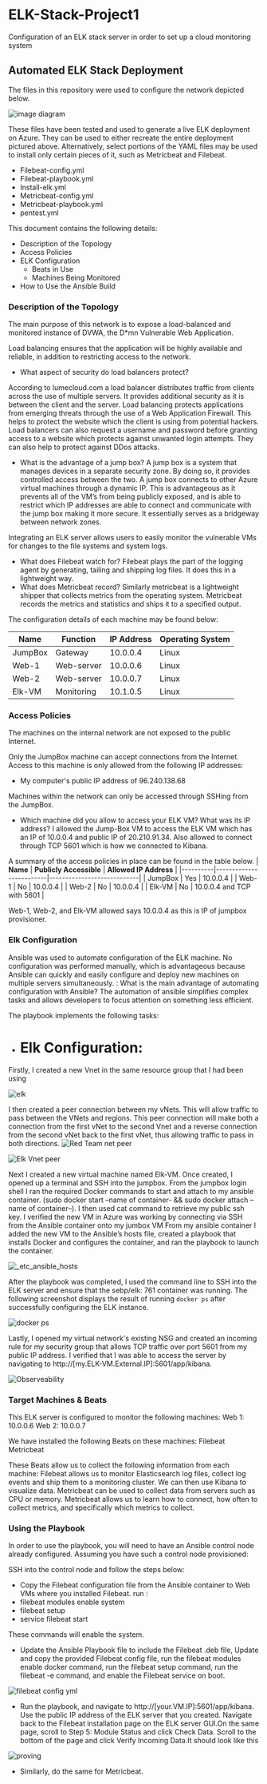 # ELK-Stack-Project1
Configuration of an ELK stack server in order to set up a cloud monitoring system 
## Automated ELK Stack Deployment

The files in this repository were used to configure the network depicted below.


![image diagram](https://user-images.githubusercontent.com/104738434/166611035-55494954-d86b-4d8b-8337-6aa501e5d7c7.jpg)

These files have been tested and used to generate a live ELK deployment on Azure. They can be used to either recreate the entire deployment pictured above. Alternatively, select portions of the YAML files may be used to install only certain pieces of it, such as Metricbeat and Filebeat.

- Filebeat-config.yml
- Filebeat-playbook.yml
- Install-elk.yml
- Metricbeat-config.yml
- Metricbeat-playbook.yml
- pentest.yml

This document contains the following details:
- Description of the Topology
- Access Policies
- ELK Configuration
  - Beats in Use
  - Machines Being Monitored
- How to Use the Ansible Build


### Description of the Topology

The main purpose of this network is to expose a load-balanced and monitored instance of DVWA, the D*mn Vulnerable Web Application.

Load balancing ensures that the application will be highly available and reliable, in addition to restricting access to the network.
- What aspect of security do load balancers protect? 

According to lumecloud.com a load balancer distributes traffic from clients across the use of multiple servers. It provides additional security as it is between the client and the server. Load balancing protects applications from emerging threats through the use of a Web Application Firewall. This helps to protect the website which the client is using from potential hackers. Load balancers can also request a username and password before granting access to a website which protects against unwanted login attempts. They can also help to protect against DDos attacks. 


- What is the advantage of a jump box?
A jump box is a system that manages devices in a separate security zone. By doing so, it provides controlled access between the two. A jump box connects to other Azure virtual machines through a dynamic IP. This is advantageous as it prevents all of the VM’s from being publicly exposed, and is able to restrict which IP addresses are able to connect and communicate with the jump box making it more secure. It essentially serves as a bridgeway between network zones. 

Integrating an ELK server allows users to easily monitor the vulnerable VMs for changes to the file systems and system logs.
- What does Filebeat watch for?
Filebeat plays the part of the logging agent by generating, tailing and shipping log files. It does this in a lightweight way.  
-  What does Metricbeat record?
Similarly metricbeat is a lightweight shipper that collects metrics from the operating system. Metricbeat records the metrics and statistics and ships it to a specified output. 

The configuration details of each machine may be found below:

| **Name** | **Function** | **IP Address** | **Operating System** |
|----------|--------------|----------------|----------------------|
| JumpBox  | Gateway      | 10.0.0.4       | Linux                |
| Web-1    | Web-server   | 10.0.0.6       | Linux                |
| Web-2    | Web-server   | 10.0.0.7       | Linux                |
| Elk-VM   | Monitoring   | 10.1.0.5       | Linux                |


### Access Policies

The machines on the internal network are not exposed to the public Internet.

Only the JumpBox machine can accept connections from the Internet. Access to this machine is only allowed from the following IP addresses:
- My computer's public IP address of 96.240.138.68

Machines within the network can only be accessed through SSHing from the JumpBox.
- Which machine did you allow to access your ELK VM? What was its IP address? I allowed the Jump-Box VM to access the ELK VM which has an IP of 10.0.0.4 and public IP of 20.210.91.34. Also allowed to connect through TCP 5601 which is how we connected to Kibana. 

A summary of the access policies in place can be found in the table below.
| **Name** | **Publicly Accessible** | **Allowed IP Address**     |
|----------|-------------------------|----------------------------|
| JumpBox  | Yes                     | 10.0.0.4                   |
| Web-1    | No                      | 10.0.0.4                   |
| Web-2    | No                      | 10.0.0.4                   |
| Elk-VM   | No                      | 10.0.0.4 and TCP with 5601 |

Web-1, Web-2, and Elk-VM allowed says 10.0.0.4 as this is IP of jumpbox provisioner. 


### Elk Configuration

Ansible was used to automate configuration of the ELK machine. No configuration was performed manually, which is advantageous because Ansible can quickly and easily configure and deploy new machines on multiple servers simultaneously. 
: What is the main advantage of automating configuration with Ansible? The automation of ansible simplifies complex tasks and allows developers to focus attention on something less efficient. 

The playbook implements the following tasks:
- # Elk Configuration:
Firstly, I created a new Vnet in the same resource group that I had been using

![elk](https://user-images.githubusercontent.com/104738434/166584396-e732945d-9b2b-4744-99e3-2272d7dcfe7b.jpg)

I then created a peer connection between my vNets. This will allow traffic to pass between the VNets and regions. This peer connection will make both a connection from the first vNet to the second Vnet and a reverse connection from the second vNet back to the first vNet, thus allowing traffic to pass in both directions. 
![Red Team net peer ](https://user-images.githubusercontent.com/104738434/166584704-c42ddfdd-796f-4618-b030-77ba654cfe77.jpg)


![Elk Vnet peer](https://user-images.githubusercontent.com/104738434/166584982-226a1315-65b7-445b-adf4-134472e2ddeb.jpg)

Next I created a new virtual machine named Elk-VM. Once created, I opened up a terminal and SSH into the jumpbox. From the jumpbox login shell I ran the required Docker commands to start and attach to my ansible container. (sudo docker start –name of container- && sudo docker attach –name of container–). I then used cat command to retrieve my public ssh key. 
I verified the new VM in Azure was working by connecting via SSH from the Ansible container onto my jumbox VM
From my ansible container I added the new VM to the Ansible’s hosts file, created a playbook that installs Docker and configures the container, and ran the playbook to launch the container. 

![_etc_ansible_hosts](https://user-images.githubusercontent.com/104738434/166585191-94b5c8bd-5b48-42df-86c0-c00bd1a277a9.jpg)

After the playbook was completed, I used the command line to SSH into the ELK server and ensure that the sebp/elk: 761 container was running. 
The following screenshot displays the result of running `docker ps` after successfully configuring the ELK instance.


![docker ps](https://user-images.githubusercontent.com/104738434/166523037-35cba19b-0936-43aa-8d26-867052f8467b.jpg)

Lastly, I opened my virtual network's existing NSG and created an incoming rule for my security group that allows TCP traffic over port 5601 from my public IP address. I verified that I was able to access the server by navigating to http://[my.ELK-VM.External.IP]:5601/app/kibana. 

![Observeability ](https://user-images.githubusercontent.com/104738434/166585488-29f134f4-d51b-4a2b-a60b-f25e3ed497ea.jpg)

### Target Machines & Beats
This ELK server is configured to monitor the following machines:
Web 1: 10.0.0.6
Web 2: 10.0.0.7


We have installed the following Beats on these machines:
Filebeat
Metricbeat

These Beats allow us to collect the following information from each machine:
Filebeat allows us to monitor Elasticsearch log files, collect log events and ship them to a monitoring cluster. We can then use Kibana to visualize data. Metricbeat can be used to collect data from servers such as CPU or memory. Metricbeat allows us to learn how to connect, how often to collect metrics, and specifically which metrics to collect. 

### Using the Playbook
In order to use the playbook, you will need to have an Ansible control node already configured. Assuming you have such a control node provisioned:

SSH into the control node and follow the steps below:
- Copy the Filebeat configuration file from the Ansible container to Web VMs where you installed Filebeat. run : 
- filebeat modules enable system
- filebeat setup
- service filebeat start

These commands will enable the system. 

- Update the Ansible Playbook file to include the Filebeat .deb file, Update and copy the provided Filebeat config file, run the filebeat modules enable docker command, run the filebeat setup command, run the filebeat -e command, and enable the Filebeat service on boot.

![filebeat config yml](https://user-images.githubusercontent.com/104738434/166585689-703cd123-c3fa-4d61-b367-1763ef20f3ad.jpg)


- Run the playbook, and navigate to http://[your.VM.IP]:5601/app/kibana. Use the public IP address of the ELK server that you created. Navigate back to the Filebeat installation page on the ELK server GUI.On the same page, scroll to Step 5: Module Status and click Check Data. Scroll to the bottom of the page and click Verify Incoming Data.It should look like this 

![proving](https://user-images.githubusercontent.com/104738434/166585903-ecba3dc0-b7d0-43ba-b3c0-72b49ecdb5b8.jpg)



- Similarly, do the same for Metricbeat. 

